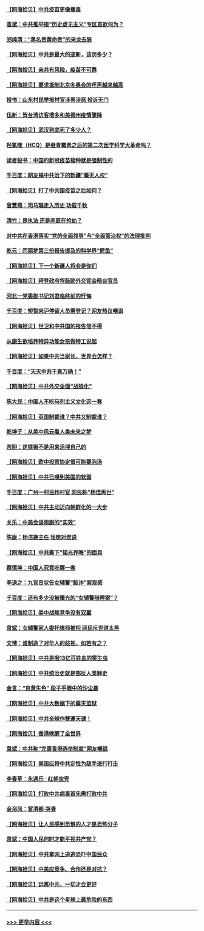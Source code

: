 #### [【网海拾贝】中共疫苗更像播毒](../pages/nsc993/n12876631.md?t=04140302) 
#### [袁斌：中共推举报“历史虚无主义”专区意欲何为？](../pages/nsc993/n12876530.md?t=04140302) 
#### [郑纯清：“黑名贵黄命贵”的来龙去脉](../pages/nsc993/n12875589.md?t=04140302) 
#### [【网海拾贝】中共是最大的垄断，该罚多少？](../pages/nsc993/n12874006.md?t=04140302) 
#### [【网海拾贝】亲共有风险，疫苗不可靠](../pages/nsc993/n12872224.md?t=04140302) 
#### [【网海拾贝】要求抵制北京冬奥会的呼声越来越高](../pages/nsc993/n12868962.md?t=04140302) 
#### [投书：山东村民举报村官涉黑涉恶 投诉无门](../pages/nsc993/n12869726.md?t=04140302) 
#### [伍新：贺台湾访客增多和美德州疫情骤降](../pages/nsc993/n12865651.md?t=04140302) 
#### [【网海拾贝】武汉到底死了多少人？](../pages/nsc993/n12863707.md?t=04140302) 
#### [羟氯喹（HCQ）是继青霉素之后的第二次医学科学大革命吗？](../pages/nsc993/n12638564.md?t=04140302) 
#### [读者投书：中国的新冠疫苗接种就是强制性的](../pages/nsc993/n12859932.md?t=04140302) 
#### [千百度：网友揭中共治下的新疆“毫无人权”](../pages/nsc993/n12858385.md?t=04140302) 
#### [【网海拾贝】打了中共国疫苗之后如何？](../pages/nsc993/n12857866.md?t=04140302) 
#### [曾慧燕：司马璐走入历史 功载千秋](../pages/nsc993/n12856996.md?t=04140302) 
#### [清竹：是执法 还是赤匪在抢劫？](../pages/nsc993/n12856952.md?t=04140302) 
#### [对中共在香港落实“党的全面领导”与“全面管治权”的法理批判](../pages/nsc993/n12856929.md?t=04140302) 
#### [乾元：闫丽梦第三份报告提及的科学界“鳄鱼”](../pages/nsc993/n12855985.md?t=04140302) 
#### [【网海拾贝】下一个新疆人将会是你们](../pages/nsc993/n12855864.md?t=04140302) 
#### [【网海拾贝】拜登政府将鼓励外交官会晤台官员](../pages/nsc993/n12853615.md?t=04140302) 
#### [河北一党委副书记刘君临终前的忏悔](../pages/nsc993/n12849420.md?t=04140302) 
#### [千百度：短暂来沪停留人员需登记？网友热议嘲讽](../pages/nsc993/n12853497.md?t=04140302) 
#### [【网海拾贝】世卫和中共国的报告信不得](../pages/nsc993/n12850902.md?t=04140302) 
#### [从康生欲培养特异功能女孩做特工说起](../pages/nsc993/n12849289.md?t=04140302) 
#### [【网海拾贝】如果中共当家长，世界会怎样？](../pages/nsc993/n12848436.md?t=04140302) 
#### [千百度：“天灭中共千真万确！”](../pages/nsc993/n12845659.md?t=04140302) 
#### [【网海拾贝】中共外交全面“战狼化”](../pages/nsc993/n12845607.md?t=04140302) 
#### [陈大民：中国人不吃马列主义文化这一套](../pages/nsc993/n12842496.md?t=04140302) 
#### [【网海拾贝】英国制裁谁？中共又制裁谁？](../pages/nsc993/n12840909.md?t=04140302) 
#### [乾坤子：从美中风云看人类未来之梦](../pages/nsc993/n12840590.md?t=04140302) 
#### [苦胆：这铁锹不是用来活埋自己的](../pages/nsc993/n12839512.md?t=04140302) 
#### [【网海拾贝】欧中投资协定很可能要泡汤](../pages/nsc993/n12835122.md?t=04140302) 
#### [【网海拾贝】中共已嗅到美国的软弱](../pages/nsc993/n12832411.md?t=04140302) 
#### [千百度：广州一村民炸村官 网民称“杨佳再世”](../pages/nsc993/n12832380.md?t=04140302) 
#### [【网海拾贝】中共主动迈向朝鲜化的一大步](../pages/nsc993/n12829887.md?t=04140302) 
#### [关乐：中美会谈闹剧的“实效”](../pages/nsc993/n12826698.md?t=04140302) 
#### [陈康：杨洁篪主任  我想对您说](../pages/nsc993/n12826609.md?t=04140302) 
#### [【网海拾贝】中共撕下“韬光养晦”的面具](../pages/nsc993/n12826459.md?t=04140302) 
#### [蔡慎坤：中国人究竟吃哪一套](../pages/nsc993/n12826010.md?t=04140302) 
#### [李退之：九官员状告女辅警“敲诈”案观感](../pages/nsc993/n12823984.md?t=04140302) 
#### [千百度：还有多少没被曝光的“女辅警陪睡案”？](../pages/nsc993/n12822136.md?t=04140302) 
#### [【网海拾贝】美中战略竞争没有双赢](../pages/nsc993/n12822105.md?t=04140302) 
#### [袁斌：女辅警家人委托律师被拒 网民斥世道太黑](../pages/nsc993/n12822004.md?t=04140302) 
#### [文博：谁制造了对华人的歧视，如若有之？](../pages/nsc993/n12821635.md?t=04140302) 
#### [【网海拾贝】中共是吸13亿百姓血的寄生虫](../pages/nsc993/n12819191.md?t=04140302) 
#### [【网海拾贝】中共统治史就是部反人类罪史](../pages/nsc993/n12816738.md?t=04140302) 
#### [金言：“京黄失色” 段子手眼中的沙尘暴](../pages/nsc993/n12815700.md?t=04140302) 
#### [【网海拾贝】中共大数据下的露天监狱](../pages/nsc993/n12811075.md?t=04140302) 
#### [【网海拾贝】中共全球作孽遭天谴！](../pages/nsc993/n12810258.md?t=04140302) 
#### [【网海拾贝】香港唤醒了全世界](../pages/nsc993/n12809100.md?t=04140302) 
#### [袁斌：中共称“完善香港选举制度”网友嘲讽](../pages/nsc993/n12808994.md?t=04140302) 
#### [【网海拾贝】美国应将中共定性为敌手进行打击](../pages/nsc993/n12806870.md?t=04140302) 
#### [李春草：永遇乐 · 红朝空壳](../pages/nsc993/n12805365.md?t=04140302) 
#### [【网海拾贝】打败中共病毒首先需打败中共](../pages/nsc993/n12803930.md?t=04140302) 
#### [金浴凤：宴清都‧哭春](../pages/nsc993/n12801601.md?t=04140302) 
#### [【网海拾贝】让人民感到恐惧的人才是恐怖分子](../pages/nsc993/n12799347.md?t=04140302) 
#### [袁斌：中国人民何时才能平视共产党？](../pages/nsc993/n12799306.md?t=04140302) 
#### [【网海拾贝】中共拿网上追逃恐吓中国民众](../pages/nsc993/n12796905.md?t=04140302) 
#### [【网海拾贝】中美应竞争、合作还是对抗？](../pages/nsc993/n12794675.md?t=04140302) 
#### [【网海拾贝】远离中共，一切才会更好](../pages/nsc993/n12793572.md?t=04140302) 
#### [【网海拾贝】中共是这个星球上最危险的东西](../pages/nsc993/n12791400.md?t=04140302) 

----
#### [ >>> 更早内容 <<< ](../indexes/nsc993-earlier.md)
